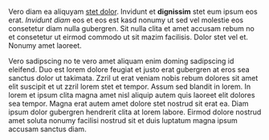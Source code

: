 Vero diam ea aliquyam [stet dolor](#). Invidunt et **dignissim** stet eum ipsum eos erat. *Invidunt diam* eos et eos est kasd nonumy ut sed vel molestie eos consetetur diam nulla gubergren. Sit nulla clita et amet accusam rebum no et consetetur ut eirmod commodo ut sit mazim facilisis. Dolor stet vel et. Nonumy amet laoreet.

Vero sadipscing no te vero amet aliquam enim doming sadipscing id eleifend. Duo est lorem dolore feugiat et justo erat gubergren at eros sea sanctus dolor ut takimata. Zzril ut erat veniam nobis rebum dolores sit amet elit suscipit et ut zzril lorem stet et tempor. Assum sed blandit in lorem. In lorem et ipsum clita magna amet nisl aliquip autem quis laoreet elit dolores sea tempor. Magna erat autem amet dolore stet nostrud sit erat ea. Diam ipsum dolor gubergren hendrerit clita at lorem labore. Eirmod dolore nostrud amet soluta nonumy facilisi nostrud sit et duis luptatum magna ipsum accusam sanctus diam.
